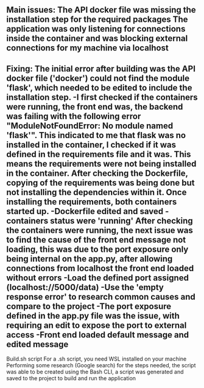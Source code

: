 Main issues:
The API docker file was missing the installation step for the required packages
The application was only listening for connections inside the container and was blocking external connections for my machine via localhost
----------------------------------
Fixing:
The initial error after building was the API docker file ('docker') could not find the module 'flask', which needed to be edited to include the installation step.
-I first checked if the containers were running, the front end was, the backend was failing with the following error "ModuleNotFoundError: No module named 'flask'". This indicated to me that flask was no installed in the container, I checked if it was defined in the requirements file and it was. This means the requirements were not being installed in the container. After checking the Dockerfile, copying of the requirements was being done but not installing the dependencies within it. Once installing the requirements, both containers started up. 
-Dockerfile edited and saved
-containers status were 'running'
After checking the containers were running, the next issue was to find the cause of the front end message not loading, this was due to the port exposure only being internal on the app.py, after allowing connections from localhost the front end loaded without errors 
-Load the defined port assigned (localhost://5000/data)
-Use the 'empty response error' to research common causes and compare to the project
-The port exposure defined in the app.py file was the issue, with requiring an edit to expose the port to external access
-Front end loaded default message and edited message
----------------------------------
Build.sh script
For a .sh script, you need WSL installed on your machine
Performing some research (Google search) for the steps needed, the script was able to be created
using the Bash CLI, a script was generated and saved to the project to build and run the application
